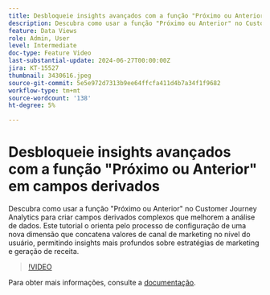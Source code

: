 ```yaml
---
title: Desbloqueie insights avançados com a função "Próximo ou Anterior" em campos derivados
description: Descubra como usar a função "Próximo ou Anterior" no Customer Journey Analytics para criar campos derivados complexos que melhorem a análise de dados. Este tutorial o orienta pelo processo de configuração de uma nova dimensão que concatena valores de canal de marketing no nível do usuário, permitindo insights mais profundos sobre estratégias de marketing e geração de receita.
feature: Data Views
role: Admin, User
level: Intermediate
doc-type: Feature Video
last-substantial-update: 2024-06-27T00:00:00Z
jira: KT-15527
thumbnail: 3430616.jpeg
source-git-commit: 5e5e972d7313b9ee64ffcfa411d4b7a34f1f9682
workflow-type: tm+mt
source-wordcount: '138'
ht-degree: 5%

---
```


# Desbloqueie insights avançados com a função &quot;Próximo ou Anterior&quot; em campos derivados

Descubra como usar a função &quot;Próximo ou Anterior&quot; no Customer Journey Analytics para criar campos derivados complexos que melhorem a análise de dados. Este tutorial o orienta pelo processo de configuração de uma nova dimensão que concatena valores de canal de marketing no nível do usuário, permitindo insights mais profundos sobre estratégias de marketing e geração de receita.

>[!VIDEO](https://video.tv.adobe.com/v/3430616/?learn=on)

Para obter mais informações, consulte a [documentação](https://experienceleague.adobe.com/pt-br/docs/analytics-platform/using/cja-dataviews/derived-fields).
